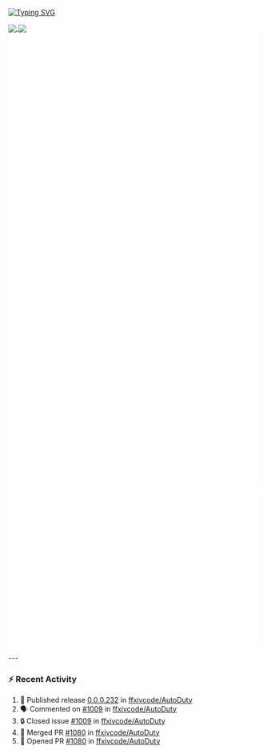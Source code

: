 [![Typing SVG](https://readme-typing-svg.demolab.com?font=Fira+Code&duration=1000&pause=1000&multiline=true&repeat=false&width=435&lines=Simon+Latusek+%7C+Gameplay+Engineer)](https://git.io/typing-svg)

<a href="https://github.com/anuraghazra/github-readme-stats">
  <img height=200 align="center" src="https://github-readme-stats.vercel.app/api?username=erdelf&theme=radical" />
</a>
<a href="https://github.com/anuraghazra/convoychat">
  <img height=200 align="center" src="https://streak-stats.demolab.com?user=erdelf&theme=radical&mode=weekly" />
</a>

<picture>
  <img src="/github-metrics.svg" alt="Metrics">
</picture>

<picture>
  <img src="/github-metrics-achievements.svg" alt="Achievements">
</picture>
---

### :zap: Recent Activity
<!--START_SECTION:activity-->
1. 🚀 Published release [0.0.0.232](https://github.com/ffxivcode/AutoDuty/releases/tag/0.0.0.232) in [ffxivcode/AutoDuty](https://github.com/ffxivcode/AutoDuty)
2. 🗣 Commented on [#1009](https://github.com/ffxivcode/AutoDuty/issues/1009#issuecomment-3174267867) in [ffxivcode/AutoDuty](https://github.com/ffxivcode/AutoDuty)
3. 🔒 Closed issue [#1009](https://github.com/ffxivcode/AutoDuty/issues/1009) in [ffxivcode/AutoDuty](https://github.com/ffxivcode/AutoDuty)
4. 🎉 Merged PR [#1080](https://github.com/ffxivcode/AutoDuty/pull/1080) in [ffxivcode/AutoDuty](https://github.com/ffxivcode/AutoDuty)
5. 💪 Opened PR [#1080](https://github.com/ffxivcode/AutoDuty/pull/1080) in [ffxivcode/AutoDuty](https://github.com/ffxivcode/AutoDuty)
<!--END_SECTION:activity-->

<!--
**erdelf/erdelf** is a ✨ _special_ ✨ repository because its `README.md` (this file) appears on your GitHub profile.

Here are some ideas to get you started:

- 🔭 I’m currently working on ...
- 🌱 I’m currently learning ...
- 👯 I’m looking to collaborate on ...
- 🤔 I’m looking for help with ...
- 💬 Ask me about ...
- 📫 How to reach me: ...
- 😄 Pronouns: ...
- ⚡ Fun fact: ...
-->

